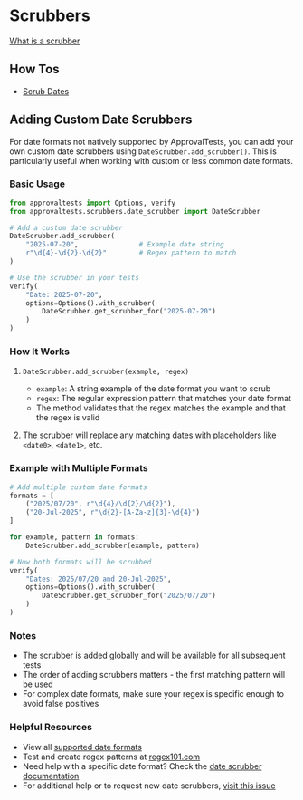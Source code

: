 # Scrubbers

[What is a scrubber](https://github.com/approvals/ApprovalTests.cpp/blob/master/doc/explanations/Scrubbers.md)

## How Tos

* [Scrub Dates](../how_to/scrub_dates.md)

## Adding Custom Date Scrubbers

For date formats not natively supported by ApprovalTests, you can add your own custom date scrubbers using `DateScrubber.add_scrubber()`. This is particularly useful when working with custom or less common date formats.

### Basic Usage

```python
from approvaltests import Options, verify
from approvaltests.scrubbers.date_scrubber import DateScrubber

# Add a custom date scrubber
DateScrubber.add_scrubber(
    "2025-07-20",               # Example date string
    r"\d{4}-\d{2}-\d{2}"        # Regex pattern to match
)

# Use the scrubber in your tests
verify(
    "Date: 2025-07-20",
    options=Options().with_scrubber(
        DateScrubber.get_scrubber_for("2025-07-20")
    )
)
```

### How It Works

1. `DateScrubber.add_scrubber(example, regex)`
   - `example`: A string example of the date format you want to scrub
   - `regex`: The regular expression pattern that matches your date format
   - The method validates that the regex matches the example and that the regex is valid

2. The scrubber will replace any matching dates with placeholders like `<date0>`, `<date1>`, etc.

### Example with Multiple Formats

```python
# Add multiple custom date formats
formats = [
    ("2025/07/20", r"\d{4}/\d{2}/\d{2}"),
    ("20-Jul-2025", r"\d{2}-[A-Za-z]{3}-\d{4}")
]

for example, pattern in formats:
    DateScrubber.add_scrubber(example, pattern)

# Now both formats will be scrubbed
verify(
    "Dates: 2025/07/20 and 20-Jul-2025",
    options=Options().with_scrubber(
        DateScrubber.get_scrubber_for("2025/07/20")
    )
)
```

### Notes

- The scrubber is added globally and will be available for all subsequent tests
- The order of adding scrubbers matters - the first matching pattern will be used
- For complex date formats, make sure your regex is specific enough to avoid false positives

### Helpful Resources

- View all [supported date formats](https://github.com/approvals/ApprovalTests.Python/blob/main/docs/DateScrubber.md)
- Test and create regex patterns at [regex101.com](https://regex101.com/)
- Need help with a specific date format? Check the [date scrubber documentation](https://github.com/approvals/ApprovalTests.Python/blob/main/docs/how_to/scrub_dates.md)
- For additional help or to request new date scrubbers, [visit this issue](https://github.com/approvals/ApprovalTests.Python/issues/124)

